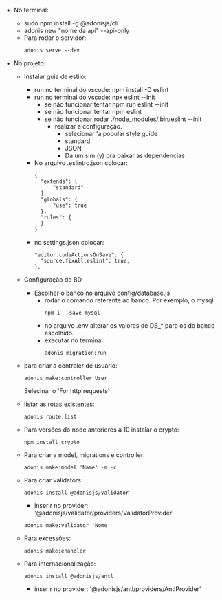 * No terminal:
  * sudo npm install -g @adonisjs/cli
  * adonis new "nome da api" --api-only
  * Para rodar o servidor:
    ```
    adonis serve --dev
    ```

* No projeto:
  * Instalar guia de estilo:
    * run no terminal do vscode: npm install -D eslint
    * run no terminal do vscode: npx eslint --init
      * se não funcionar tentar npm run eslint --init
      * se não funcionar tentar npm eslint
      * se não funcionar rodar ./node_modules/.bin/eslint --init
        * realizar a configuração.
          * selecionar 'a popular style guide
          * standard
          * JSON
          * Da um sim (y) pra baixar as dependencias
    * No arquivo .eslintrc.json colocar:
      ```
      {
        "extends": [
            "standard"
        ],
        "globals": {
            "use": true
        },
        "rules": {
        }
      }
      ```
    * no settings.json colocar:
      ```
      "editor.codeActionsOnSave": {
        "source.fixAll.eslint": true,
      },
      ```
  * Configuração do BD
    * Escolher o banco no arquivo config/database.js
      * rodar o comando referente ao banco. Por exemplo, o mysql:
        ```
        npm i --save mysql
        ```
      * no arquivo .env alterar os valores de DB_* para os do banco escolhido.
      * executar no terminal: 
        ```
        adonis migration:run
        ```
  * para criar a controler de usuário:
    ```
    adonis make:controller User
    ```
    Selecinar o 'For http requests'

  * listar as rotas existentes:
    ```
    adonis route:list
    ```
  * Para versões do node anteriores a 10 instalar o crypto:
    ```
    npm install crypto
    ```
  * Para criar a model, migrations e controller:
    ```
    adonis make:model 'Name' -m -c
    ```
  * Para criar validators:
    ```
    adonis install @adonisjs/validator
    ```
    * inserir no provider: 
      '@adonisjs/validator/providers/ValidatorProvider'

    ```
    adonis make:validator 'Nome'
    ```
  * Para excessões:
    ```
    adonis make:ehandler
    ```
  * Para internacionalização:
    ```
    adonis install @adonisjs/antl
    ```
    * inserir no provider:
      '@adonisjs/antl/providers/AntlProvider'
    